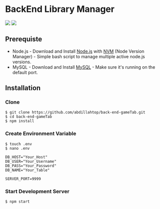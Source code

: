 # BackEnd Library Manager
![](https://img.shields.io/badge/Code%20Style-Standard-yellow.svg)
![](https://img.shields.io/badge/Dependencies-Express-green.svg)


## Prerequiste
- Node.js - Download and Install [Node.js](https://nodejs.org/en/) with [NVM](https://github.com/creationix/nvm) (Node Version Manager) - Simple bash script to manage multiple active node.js versions.
- MySQL - Download and Install [MySQL](https://www.mysql.com/downloads/) - Make sure it's running on the default port.  

## Installation
### Clone
```
$ git clone https://github.com/abdillahtop/back-end-gameTab.git
$ cd back-end-gameTab
$ npm install
```

### Create Environment Variable
```
$ touch .env
$ nano .env
```

```
DB_HOST="Your_Host"
DB_USER="Your_Username"
DB_PASS="Your_Password"
DB_NAME="Your_Table"

SERVER_PORT=9999
```
### Start Development Server
```
$ npm start
```
